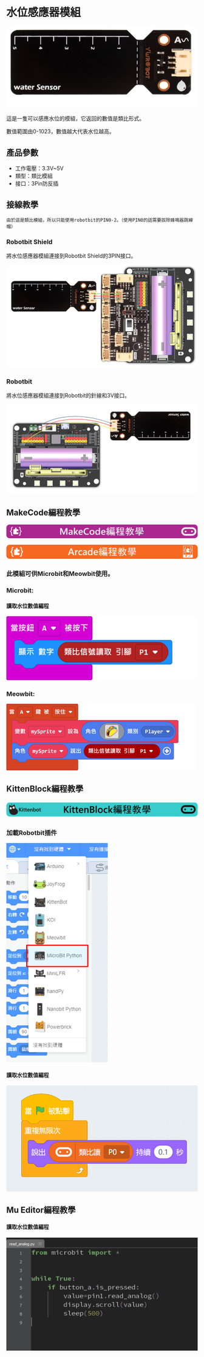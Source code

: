 # 水位感應器模組

![](./images/water2.png)

這是一隻可以感應水位的模組，它返回的數值是類比形式。

數值範圍由0-1023，數值越大代表水位越高。

## 產品參數

- 工作電壓：3.3V~5V
- 類型：類比模組
- 接口：3Pin防反插

## 接線教學

    由於這是類比模組，所以只能使用robotbit的PIN0-2。（使用PIN0的話需要拔除蜂鳴器跳線帽）

### Robotbit Shield

將水位感應器模組連接到Robotbit Shield的3PIN接口。

![](./images/water_wire2.png)

### Robotbit

將水位感應器模組連接到Robotbit的針線和3V接口。

![](./images/water_wire1.png)

## MakeCode編程教學

![](./PWmodules/images/mcbanner.png)

![](../Meowbit/images/acbanner.png)

### 此模組可供Microbit和Meowbit使用。

### Microbit:

#### 讀取水位數值編程

![](./images/poten_code.png)

### Meowbit:

![](./images/poten_codeMeow.png)

## KittenBlock編程教學

![](./PWmodules/images/kbbanner.png)

### 加載Robotbit插件

![](./images/addRB.png)

#### 讀取水位數值編程

![](./images/poten_codekb.png)

## Mu Editor編程教學

#### 讀取水位數值編程

![](./images/poten_codemu.png)